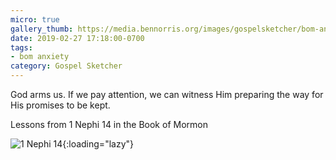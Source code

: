 ```yaml
---
micro: true
gallery_thumb: https://media.bennorris.org/images/gospelsketcher/bom-anxiety-study/1-nephi-14.jpg
date: 2019-02-27 17:18:00-0700
tags:
- bom anxiety
category: Gospel Sketcher
---
```


God arms us. If we pay attention, we can witness Him preparing the way for His promises to be kept.

Lessons from 1 Nephi 14 in the Book of Mormon

![1 Nephi 14](https://media.bennorris.org/images/gospelsketcher/bom-anxiety-study/1-nephi-14.jpg){:loading="lazy"}